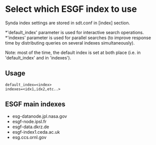 # Select which ESGF index to use

Synda index settings are stored in sdt.conf in [index] section.

*'default_index' parameter is used for interactive search operations.
*'indexes' parameter is used for parallel searches (to improve response time by distributing queries on several indexes simultaneously).

Note: most of the time, the default index is set at both place (i.e. in 'default_index' and in 'indexes').

## Usage

    default_index=<index>
    indexes=<idx1,idx2,etc..>

## ESGF main indexes

* esg-datanode.jpl.nasa.gov
* esgf-node.ipsl.fr
* esgf-data.dkrz.de
* esgf-index1.ceda.ac.uk
* esg.ccs.ornl.gov

